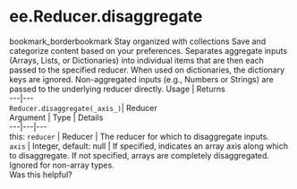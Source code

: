  
#  ee.Reducer.disaggregate
bookmark_borderbookmark Stay organized with collections  Save and categorize content based on your preferences.
Separates aggregate inputs (Arrays, Lists, or Dictionaries) into individual items that are then each passed to the specified reducer. When used on dictionaries, the dictionary keys are ignored. Non-aggregated inputs (e.g., Numbers or Strings) are passed to the underlying reducer directly.
Usage | Returns  
---|---  
`Reducer.disaggregate(_axis_)`|  Reducer  
Argument | Type | Details  
---|---|---  
this: `reducer` | Reducer | The reducer for which to disaggregate inputs.  
`axis` | Integer, default: null | If specified, indicates an array axis along which to disaggregate. If not specified, arrays are completely disaggregated. Ignored for non-array types.  
Was this helpful?
